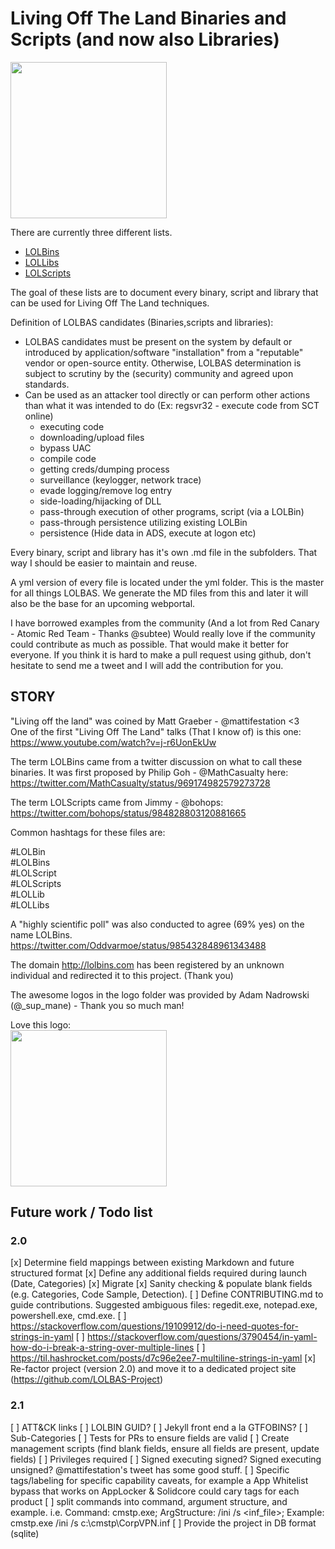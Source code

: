 # Living Off The Land Binaries and Scripts (and now also Libraries)

<img src="https://github.com/api0cradle/LOLBAS/raw/master/Logo/LOLBAS.png" height="250">


There are currently three different lists.

* [LOLBins](LOLBins.md)    
* [LOLLibs](LOLLibs.md)    
* [LOLScripts](LOLScripts.md)    


The goal of these lists are to document every binary, script and library that can be used for Living Off The Land techniques. 

Definition of LOLBAS candidates (Binaries,scripts and libraries):
* LOLBAS candidates must be present on the system by default or introduced by application/software "installation" from a "reputable" vendor or open-source entity. Otherwise, LOLBAS determination is subject to scrutiny by the (security) community and agreed upon standards.
* Can be used as an attacker tool directly or can perform other actions than what it was intended to do (Ex: regsvr32 - execute code from SCT online)
  * executing code
  * downloading/upload files
  * bypass UAC
  * compile code
  * getting creds/dumping process
  * surveillance (keylogger, network trace)
  * evade logging/remove log entry
  * side-loading/hijacking of DLL
  * pass-through execution of other programs, script (via a LOLBin)
  * pass-through persistence utilizing existing LOLBin
  * persistence (Hide data in ADS, execute at logon etc)

Every binary, script and library has it's own .md file in the subfolders. That way I should be easier to maintain and reuse. 

A yml version of every file is located under the yml folder. 
This is the master for all things LOLBAS. 
We generate the MD files from this and later it will also be the base for an upcoming webportal.

I have borrowed examples from the community (And a lot from Red Canary - Atomic Red Team - Thanks @subtee)
Would really love if the community could contribute as much as possible. That would make it better for everyone.
If you think it is hard to make a pull request using github, don't hesitate to send me a tweet and I will add the contribution for you.


## STORY
"Living off the land" was coined by Matt Graeber - @mattifestation <3    
One of the first "Living Off The Land" talks (That I know of) is this one:
https://www.youtube.com/watch?v=j-r6UonEkUw   

The term LOLBins came from a twitter discussion on what to call these binaries. It was first proposed by Philip Goh - @MathCasualty here:
https://twitter.com/MathCasualty/status/969174982579273728

The term LOLScripts came from Jimmy - @bohops: 
https://twitter.com/bohops/status/984828803120881665

Common hashtags for these files are:

#LOLBin   
#LOLBins   
#LOLScript   
#LOLScripts   
#LOLLib   
#LOLLibs   

A "highly scientific poll" was also conducted to agree (69% yes) on the name LOLBins.
https://twitter.com/Oddvarmoe/status/985432848961343488 

The domain http://lolbins.com has been registered by an unknown individual and redirected it to this project. (Thank you)

The awesome logos in the logo folder was provided by Adam Nadrowski (@_sup_mane) - Thank you so much man! 

Love this logo:   
<img src="https://github.com/api0cradle/LOLBAS/raw/master/Logo/LOL1.png" height="250">

## Future work / Todo list

### 2.0

[x] Determine field mappings between existing Markdown and future structured format
[x] Define any additional fields required during launch (Date, Categories)
[x] Migrate
[x] Sanity checking & populate blank fields (e.g. Categories, Code Sample, Detection).
[ ] Define CONTRIBUTING.md to guide contributions. Suggested ambiguous files: regedit.exe, notepad.exe, powershell.exe, cmd.exe.
    [ ] https://stackoverflow.com/questions/19109912/do-i-need-quotes-for-strings-in-yaml
    [ ] https://stackoverflow.com/questions/3790454/in-yaml-how-do-i-break-a-string-over-multiple-lines
    [ ] https://til.hashrocket.com/posts/d7c96e2ee7-multiline-strings-in-yaml
[x] Re-factor project (version 2.0) and move it to a dedicated project site (https://github.com/LOLBAS-Project)
     
     
### 2.1

[ ] ATT&CK links
[ ] LOLBIN GUID?
[ ] Jekyll front end a la GTFOBINS?
[ ] Sub-Categories
[ ] Tests for PRs to ensure fields are valid
[ ] Create management scripts (find blank fields, ensure all fields are present, update fields)
[ ] Privileges required
[ ] Signed executing signed? Signed executing unsigned? @mattifestation's tweet has some good stuff.
[ ] Specific tags/labeling for specific capability caveats, for example a App Whitelist bypass that works on AppLocker & Solidcore could cary tags for each product
[ ] split commands into command, argument structure, and example. i.e. Command: cmstp.exe; ArgStructure: /ini /s <inf_file>; Example: cmstp.exe /ini /s c:\cmstp\CorpVPN.inf
[ ] Provide the project in DB format (sqlite)